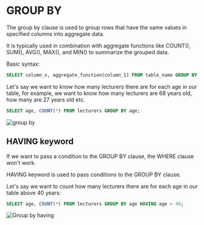 # GROUP BY

The group by clause is used to group rows that have the same values in specified columns into aggregate data.

It is typically used in combination with aggregate functions like COUNT(), SUM(), AVG(), MAX(), and MIN() to summarize the grouped data.

Basic syntax:

```SQL
SELECT column_x, aggregate_function(column_1) FROM table_name GROUP BY column_x;
```

Let's say we want to know how many lecturers there are for each age in our table, for example, we want to know how many 
lecturers are 68 years old, how many are 27 years old etc.

```SQL
SELECT age, COUNT(*) FROM lecturers GROUP BY age;
```

![group by](group-by.png)

## HAVING keyword
If we want to pass a condition to the GROUP BY clause, the WHERE clause won't work.

HAVING keyword is used to pass conditions to the GROUP BY clause.

Let's say we want to count how many lecturers there are for each age in our table above 40 years:

```SQL
SELECT age, COUNT(*) FROM lecturers GROUP BY age HAVING age > 40;
```

![Group by having](group-by-having.png)